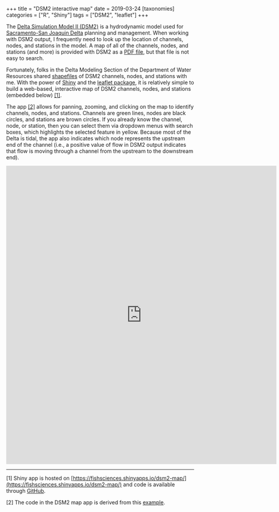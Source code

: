 +++
title = "DSM2 interactive map"
date = 2019-03-24
[taxonomies]
categories = ["R", "Shiny"]
tags = ["DSM2", "leaflet"]
+++

The [Delta Simulation Model II (DSM2)](https://water.ca.gov/Library/Modeling-and-Analysis/Bay-Delta-Region-models-and-tools/Delta-Simulation-Model-II) is a hydrodynamic model used for [Sacramento-San Joaquin Delta](https://sacdeltaguide.atavist.com/) planning and management. When working with DSM2 output, I frequently need to look up the location of channels, nodes, and stations in the model. A map of all of the channels, nodes, and stations (and more) is provided with DSM2 as a [PDF file](/pdf/DSM2_Grid2.0.pdf), but that file is not easy to search.

<!-- more -->

Fortunately, folks in the Delta Modeling Section of the Department of Water Resources shared [shapefiles](https://github.com/fishsciences/dsm2-map/tree/master/shapefiles) of DSM2 channels, nodes, and stations with me. With the power of [Shiny](https://shiny.rstudio.com/) and the [leaflet package](https://rstudio.github.io/leaflet/), it is relatively simple to build a web-based, interactive map of DSM2 channels, nodes, and stations (embedded below) [[1]](#1).

The app [[2]](#2) allows for panning, zooming, and clicking on the map to identify channels, nodes, and stations. Channels are green lines, nodes are black circles, and stations are brown circles. If you already know the channel, node, or station, then you can select them via dropdown menus with search boxes, which highlights the selected feature in yellow. Because most of the Delta is tidal, the app also indicates which node represents the upstream end of the channel (i.e., a positive value of flow in DSM2 output indicates that flow is moving through a channel from the upstream to the downstream end).

<iframe width="725" height="800" scrolling="no" frameborder="no" src="https://fishsciences.shinyapps.io/dsm2-map/"> </iframe>

***

<a name="1"></a> [1] Shiny app is hosted on [https://fishsciences.shinyapps.io/dsm2-map/](https://fishsciences.shinyapps.io/dsm2-map/) and code is available through [GitHub](https://github.com/fishsciences/dsm2-map).

<a name="2"></a> [2] The code in the DSM2 map app is derived from this [example](https://www.r-bloggers.com/r-shiny-leaflet-using-observers/).